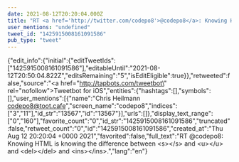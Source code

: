 ```yaml
---
date: 2021-08-12T20:20:04.000Z
title: "RT <a href='http://twitter.com/codepo8'>@codepo8</a>: Knowing HTML is knowing the difference between &lt;s&gt;&lt;/s&gt; and &lt;u&gt;&lt;/u&gt; and &lt;del&gt;&lt;/del&gt; and &lt;ins&gt;&lt;/ins&gt;.″"
user_mentions: "undefined"
tweet_id: "1425915008161091586"
pub_type: "tweet"
---
```

{"edit_info":{"initial":{"editTweetIds":["1425915008161091586"],"editableUntil":"2021-08-12T20:50:04.822Z","editsRemaining":"5","isEditEligible":true}},"retweeted":false,"source":"<a href=\"http://tapbots.com/tweetbot\" rel=\"nofollow\">Tweetbot for iΟS</a>","entities":{"hashtags":[],"symbols":[],"user_mentions":[{"name":"Chris Heilmann codepo8@toot.cafe","screen_name":"codepo8","indices":["3","11"],"id_str":"13567","id":"13567"}],"urls":[]},"display_text_range":["0","160"],"favorite_count":"0","id_str":"1425915008161091586","truncated":false,"retweet_count":"0","id":"1425915008161091586","created_at":"Thu Aug 12 20:20:04 +0000 2021","favorited":false,"full_text":"RT @codepo8: Knowing HTML is knowing the difference between &lt;s&gt;&lt;/s&gt; and &lt;u&gt;&lt;/u&gt; and &lt;del&gt;&lt;/del&gt; and &lt;ins&gt;&lt;/ins&gt;.","lang":"en"}
